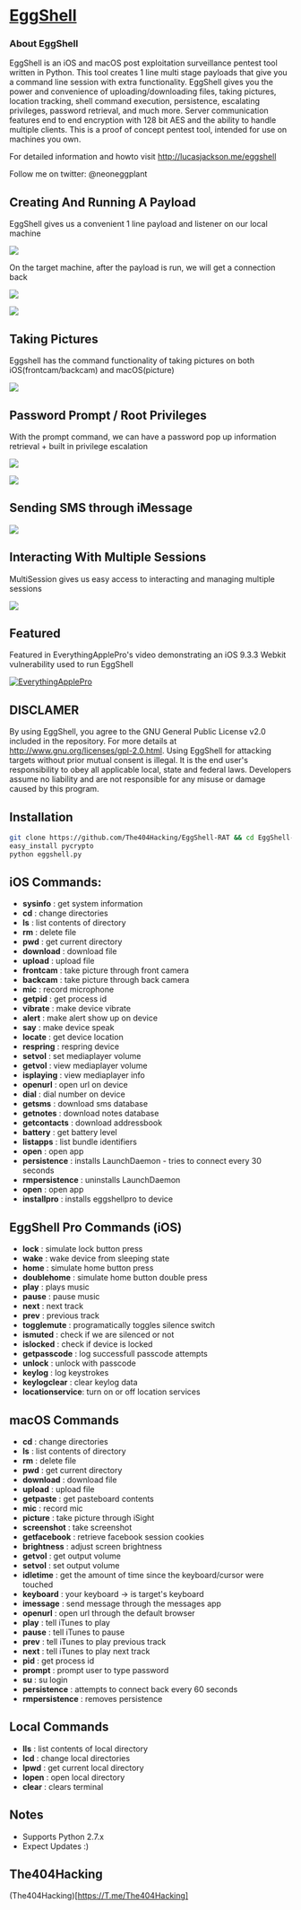 # [EggShell](http://lucasjackson.me/eggshell)

### About EggShell

EggShell is an iOS and macOS post exploitation surveillance pentest tool written in Python.  This tool creates 1 line multi stage payloads that give you a command line session with extra functionality. EggShell gives you the power and convenience of uploading/downloading files, taking pictures, location tracking, shell command execution, persistence, escalating privileges, password retrieval, and much more.  Server communication features end to end encryption with 128 bit AES and the ability to handle multiple clients. This is a proof of concept pentest tool, intended for use on machines you own.


For detailed information and howto visit http://lucasjackson.me/eggshell

Follow me on twitter: @neoneggplant

## Creating And Running A Payload
EggShell gives us a convenient 1 line payload and listener on our local machine

[![](http://lucasjackson.me/images/eggshell/2.2.1/startup1.png)](http://lucasjackson.me/eggshell)

On the target machine, after the payload is run, we will get a connection back

[![](http://lucasjackson.me/images/eggshell/2.2.1/runpayload.png)](http://lucasjackson.me/eggshell)

[![](http://lucasjackson.me/images/eggshell/2.2.1/connectback.png)](http://lucasjackson.me/eggshell)

## Taking Pictures
Eggshell has the command functionality of taking pictures on both iOS(frontcam/backcam) and macOS(picture)

[![](http://lucasjackson.me/images/eggshell/2.2.1/osxpicture.png)](http://lucasjackson.me/eggshell)

## Password Prompt / Root Privileges
With the prompt command, we can have a password pop up information retrieval + built in privilege escalation

[![](http://lucasjackson.me/images/eggshell/2.2.1/osxprompt.png)](http://lucasjackson.me/eggshell)

[![](http://lucasjackson.me/images/eggshell/2.2.1/escalateosx.png)](http://lucasjackson.me/eggshell)

## Sending SMS through iMessage
[![](http://lucasjackson.me/images/eggshell/2.2.1/osximessage.png)](http://lucasjackson.me/eggshell)

## Interacting With Multiple Sessions
MultiSession gives us easy access to interacting and managing multiple sessions

[![](http://lucasjackson.me/images/eggshell/multisessioninteractpictures.png)](http://lucasjackson.me/eggshell)

## Featured
Featured in EverythingApplePro's video demonstrating an iOS 9.3.3 Webkit vulnerability used to run EggShell

[![EverythingApplePro](http://lucasjackson.me/images/eggshell/2.2.1/featureeep.png)](https://www.youtube.com/embed/iko0bCVW-zk?start=209)

## DISCLAMER
By using EggShell, you agree to the GNU General Public License v2.0 included in the repository. For more details at http://www.gnu.org/licenses/gpl-2.0.html. Using EggShell for attacking targets without prior mutual consent is illegal. It is the end user's responsibility to obey all applicable local, state and federal laws. Developers assume no liability and are not responsible for any misuse or damage caused by this program.

## Installation
```sh
git clone https://github.com/The404Hacking/EggShell-RAT && cd EggShell-RAT
easy_install pycrypto
python eggshell.py
```

## iOS Commands:
* **sysinfo**        : get system information
* **cd**             : change directories
* **ls**             : list contents of directory
* **rm**             : delete file
* **pwd**            : get current directory
* **download**       : download file
* **upload**         : upload file
* **frontcam**       : take picture through front camera
* **backcam**        : take picture through back camera
* **mic**            : record microphone
* **getpid**         : get process id
* **vibrate**        : make device vibrate
* **alert**          : make alert show up on device
* **say**            : make device speak
* **locate**         : get device location
* **respring**       : respring device
* **setvol**         : set mediaplayer volume
* **getvol**         : view mediaplayer volume
* **isplaying**      : view mediaplayer info
* **openurl**        : open url on device
* **dial**           : dial number on device
* **getsms**         : download sms database
* **getnotes**       : download notes database
* **getcontacts**    : download addressbook
* **battery**        : get battery level
* **listapps**       : list bundle identifiers
* **open**           : open app
* **persistence**    : installs LaunchDaemon - tries to connect every 30 seconds
* **rmpersistence**  : uninstalls LaunchDaemon
* **open**           : open app
* **installpro**     : installs eggshellpro to device


## EggShell Pro Commands (iOS)
* **lock**           : simulate lock button press
* **wake**           : wake device from sleeping state
* **home**           : simulate home button press
* **doublehome**     : simulate home button double press
* **play**           : plays music
* **pause**          : pause music
* **next**           : next track
* **prev**           : previous track
* **togglemute**     : programatically toggles silence switch
* **ismuted**        : check if we are silenced or not
* **islocked**       : check if device is locked
* **getpasscode**    : log successfull passcode attempts
* **unlock**         : unlock with passcode
* **keylog**         : log keystrokes
* **keylogclear**    : clear keylog data
* **locationservice**: turn on or off location services


## macOS Commands
* **cd**             : change directories
* **ls**             : list contents of directory
* **rm**             : delete file
* **pwd**            : get current directory
* **download**       : download file
* **upload**         : upload file
* **getpaste**       : get pasteboard contents
* **mic**            : record mic
* **picture**        : take picture through iSight
* **screenshot**     : take screenshot
* **getfacebook**    : retrieve facebook session cookies
* **brightness**     : adjust screen brightness
* **getvol**         : get output volume
* **setvol**         : set output volume
* **idletime**       : get the amount of time since the keyboard/cursor were touched
* **keyboard**       : your keyboard -> is target's keyboard
* **imessage**       : send message through the messages app
* **openurl**        : open url through the default browser
* **play**           : tell iTunes to play
* **pause**          : tell iTunes to pause
* **prev**           : tell iTunes to play previous track
* **next**           : tell iTunes to play next track
* **pid**            : get process id
* **prompt**         : prompt user to type password
* **su**             : su login
* **persistence**    : attempts to connect back every 60 seconds
* **rmpersistence**  : removes persistence

## Local Commands
* **lls**            : list contents of local directory
* **lcd**            : change local directories
* **lpwd**           : get current local directory
* **lopen**          : open local directory
* **clear**          : clears terminal

## Notes
* Supports Python 2.7.x
* Expect Updates :)

## The404Hacking
(The404Hacking)[https://T.me/The404Hacking]
